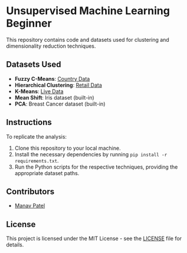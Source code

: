 # Unsupervised Machine Learning Beginner

This repository contains code and datasets used for clustering and dimensionality reduction techniques.

## Datasets Used

- **Fuzzy C-Means**: [Country Data](Fuzzy-c-means/Country-data.csv)
- **Hierarchical Clustering**: [Retail Data](Hierarchical_Clustering_algorithm/Retail.csv)
- **K-Means**: [Live Data](Kmeans/Live.csv)
- **Mean Shift**: Iris dataset (built-in)
- **PCA**: Breast Cancer dataset (built-in)

## Instructions

To replicate the analysis:

1. Clone this repository to your local machine.
2. Install the necessary dependencies by running `pip install -r requirements.txt`.
3. Run the Python scripts for the respective techniques, providing the appropriate dataset paths.

## Contributors

- [Manav Patel](https://github.com/manavpatel571)

## License

This project is licensed under the MIT License - see the [LICENSE](LICENCE.md) file for details.
